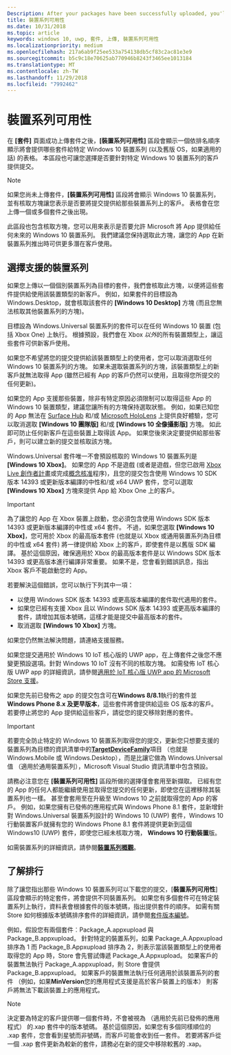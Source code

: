 ```yaml
---
Description: After your packages have been successfully uploaded, you'll see a table that indicates which packages will be offered to specific Windows 10 device families (and earlier OS versions, if applicable), in ranked order.
title: 裝置系列可用性
ms.date: 10/31/2018
ms.topic: article
keywords: windows 10, uwp, 套件, 上傳, 裝置系列可用性
ms.localizationpriority: medium
ms.openlocfilehash: 217a6ab9f25ee533a754138db5cf83c2ac81e3e9
ms.sourcegitcommit: b5c9c18e70625ab770946b8243f3465ee1013184
ms.translationtype: MT
ms.contentlocale: zh-TW
ms.lasthandoff: 11/29/2018
ms.locfileid: "7992462"
---
```

# <a name="device-family-availability"></a>裝置系列可用性

在 **\[套件\]** 頁面成功上傳套件之後，**\[裝置系列可用性\]** 區段會顯示一個依排名順序顯示將會提供哪些套件給特定 Windows 10 裝置系列 (以及舊版 OS，如果適用的話) 的表格。 本區段也可讓您選擇是否要針對特定 Windows 10 裝置系列的客戶提供提交。

> [!NOTE]
> 如果您尚未上傳套件，**\[裝置系列可用性\]** 區段將會顯示 Windows 10 裝置系列，並有核取方塊讓您表示是否要將提交提供給那些裝置系列上的客戶。 表格會在您上傳一個或多個套件之後出現。

此區段也包含核取方塊，您可以用來表示是否要允許 Microsoft 將 App 提供給任何未來的 Windows 10 裝置系列。 我們建議您保持選取此方塊，讓您的 App 在新裝置系列推出時可供更多潛在客戶使用。


## <a name="choosing-which-device-families-to-support"></a>選擇支援的裝置系列

如果您上傳以一個個別裝置系列為目標的套件，我們會核取此方塊，以便將這些套件提供給使用該裝置類型的新客戶。 例如，如果套件的目標設為 Windows.Desktop，就會核取該套件的 **\[Windows 10 Desktop\]** 方塊 (而且您無法核取其他裝置系列的方塊)。

目標設為 Windows.Universal 裝置系列的套件可以在任何 Windows 10 裝置 (包括 Xbox One) 上執行。 根據預設，我們會在 Xbox *以外*的所有裝置類型上，讓這些套件可供新客戶使用。

如果您不希望將您的提交提供給該裝置類型上的使用者，您可以取消選取任何 Windows 10 裝置系列的方塊。 如果未選取裝置系列的方塊，該裝置類型上的新客戶就無法取得 App (雖然已經有 App 的客戶仍然可以使用，且取得您所提交的任何更新)。

如果您的 App 支援那些裝置，除非有特定原因必須限制可以取得這些 App 的 Windows 10 裝置類型，建議您讓所有的方塊保持選取狀態。 例如，如果已知您的 App 無法在 [Surface Hub](https://developer.microsoft.com/windows/surfacehub) 和/或 [Microsoft HoloLens](https://developer.microsoft.com/windows/mixed-reality) 上提供良好體驗，您可以取消選取 **\[Windows 10 團隊版\]** 和/或 **\[Windows 10 全像攝影版\]** 方塊。 如此即可防止任何新客戶在這些裝置上取得該 App。 如果您後來決定要提供給那些客戶，則可以建立新的提交並核取該方塊。

<span id="xbox" />

Windows.Universal 套件唯一不會預設核取的 Windows 10 裝置系列是 **\[Windows 10 Xbox\]**。 如果您的 App 不是遊戲 (或者是遊戲，但您已啟用 [Xbox Live 創作者計畫](../xbox-live/get-started-with-creators/get-started-with-xbox-live-creators.md)或完成[概念核准](../gaming/concept-approval.md)程序)，且您的提交包含使用 Windows 10 SDK 版本 14393 或更新版本編譯的中性和/或 x64 UWP 套件，您可以選取 **\[Windows 10 Xbox\]** 方塊來提供 App 給 Xbox One 上的客戶。

> [!IMPORTANT]
> 為了讓您的 App 在 Xbox 裝置上啟動，您必須包含使用 Windows SDK 版本 14393 或更新版本編譯的中性或 x64 套件。 不過，如果您選取 **\[Windows 10 Xbox\]**，您可用於 Xbox 的最高版本套件 (也就是以 Xbox 或通用裝置系列為目標的中性或 x64 套件) 將一律提供給 Xbox 上的客戶，即使套件是以舊版 SDK 編譯。 基於這個原因，確保適用於 Xbox 的最高版本套件是以 Windows SDK 版本 14393 或更高版本進行編譯非常重要。 如果不是，您會看到錯誤訊息，指出 Xbox 客戶不能啟動您的 App。 
> 
> 若要解決這個錯誤，您可以執行下列其中一項：
> - 以使用 Windows SDK 版本 14393 或更高版本編譯的套件取代適用的套件。
> - 如果您已經有支援 Xbox 且以 Windows SDK 版本 14393 或更高版本編譯的套件，請增加其版本號碼，這樣才能是提交中最高版本的套件。
> - 取消選取 **\[Windows 10 Xbox\]** 方塊。
>   
> 如果您仍然無法解決問題，請連絡支援服務。

如果您提交適用於 Windows 10 IoT 核心版的 UWP app，在上傳套件之後您不應變更預設選項。針對 Windows 10 IoT 沒有不同的核取方塊。 如需發佈 IoT 核心版 UWP app 的詳細資訊，請參閱[適用於 IoT 核心版 UWP app 的 Microsoft Store 支援](https://docs.microsoft.com/windows/iot-core/commercialize-your-device/installingandservicing)。

如果您先前已發佈之 app 的提交包含可在**Windows 8/8.1**執行的套件並**Windows Phone 8.x 及更早版本**，這些套件將會提供給這些 OS 版本的客戶。 若要停止將您的 App 提供給這些客戶，請從您的提交移除對應的套件。

> [!IMPORTANT]
> 若要完全防止特定的 Windows 10 裝置系列取得您的提交，更新您只想要支援的裝置系列為目標的資訊清單中的[**TargetDeviceFamily**](https://docs.microsoft.com/uwp/schemas/appxpackage/uapmanifestschema/element-targetdevicefamily)項目 （也就是 Windows.Mobile 或 Windows.Desktop），而是比讓它做為 Windows.Universal 值 （適用於通用裝置系列），Microsoft Visual Studio 資訊清單中包含預設。

請務必注意您在 **\[裝置系列可用性\]** 區段所做的選擇僅會套用至新擷取。 已經有您的 App 的任何人都能繼續使用並取得您提交的任何更新，即使您在這裡移除其裝置系列也一樣。 甚至會套用至在升級至 Windows 10 之前就取得您的 App 的客戶。 例如，如果您擁有已發佈的應用程式與 Windows Phone 8.1 套件，並新增針對 Windows.Universal 裝置系列設計的 Windows 10 (UWP) 套件，Windows 10 行動裝置客戶就擁有您的 Windows Phone 8.1 套件將提供更新到這個 Windows10 (UWP) 套件，即使您已經未核取方塊， **Windows 10 行動裝置**版。

如需裝置系列的詳細資訊，請參閱[**裝置系列概觀**](https://docs.microsoft.com/uwp/extension-sdks/device-families-overview)。


## <a name="understanding-ranking"></a>了解排行

除了讓您指出那些 Windows 10 裝置系列可以下載您的提交，[**裝置系列可用性**] 區段會顯示的特定套件，將會提供不同裝置系列。 如果您有多個套件可在特定裝置系列上執行，資料表會根據套件的版本號碼，指出提供套件的順序。 如需有關 Store 如何根據版本號碼排序套件的詳細資訊，請參閱[套件版本編號](package-version-numbering.md)。 

例如，假設您有兩個套件︰Package_A.appxupload 與 Package_B.appxupload。 針對特定的裝置系列，如果 Package_A.Appxupload 排序為 1 而 Package_B.Appxupload 排序為 2，則表示當該裝置類型上的使用者取得您的 App 時，Store 會先嘗試傳遞 Package_A.Appxupload。 如果客戶的裝置無法執行 Package_A.appxupload，則 Store 會提供 Package_B.appxupload。 如果客戶的裝置無法執行任何適用於該裝置系列的套件 （例如，如果**MinVersion**您的應用程式支援是高於客戶裝置上的版本） 則客戶將無法下載該裝置上的應用程式。

> [!NOTE]
> 決定要為特定的客戶提供哪一個套件時，不會被視為 （適用於先前已發佈的應用程式） 的.xap 套件中的版本號碼。 基於這個原因，如果您有多個同樣順位的 .xap 套件，您會看到星號而非號碼，而客戶可能會收到任一套件。 若要將客戶從一個 .xap 套件更新為較新的套件，請務必在新的提交中移除較舊的 .xap。

